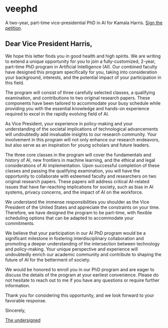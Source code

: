 # veephd
A two-year, part-time vice-presidential PhD in AI for Kamala Harris. [Sign the petition](https://www.change.org/p/invite-kamala-harris-to-do-a-phd-program-in-ai).

## Dear Vice President Harris,

We hope this letter finds you in good health and high spirits. We are writing to extend a unique opportunity for you to join a fully-customized, 2-year, part-time PhD program in Artificial Intelligence (AI). Our combined faculty have designed this program specifically for you, taking into consideration your background, interests, and the potential impact of your participation in this field.

The program will consist of three carefully selected classes, a qualifying examination, and contributions to two original research papers. These components have been tailored to accommodate your busy schedule while providing you with the essential knowledge and hands-on experience required to excel in the rapidly evolving field of AI.

As Vice President, your experience in policy-making and your understanding of the societal implications of technological advancements will undoubtedly add invaluable insights to our research community. Your involvement in this program will not only enhance our research endeavors, but also serve as an inspiration for young scholars and future leaders.

The three core classes in the program will cover the fundamentals and history of AI, new frontiers in machine learning, and the ethical and legal considerations of AI implementation. Upon successful completion of these classes and passing the qualifying examination, you will have the opportunity to collaborate with esteemed faculty and researchers on two original research papers. These papers will address critical AI-related issues that have far-reaching implications for society, such as bias in AI systems, privacy concerns, and the impact of AI on the workforce.

We understand the immense responsibilities you shoulder as the Vice President of the United States and appreciate the constraints on your time. Therefore, we have designed the program to be part-time, with flexible scheduling options that can be adapted to accommodate your commitments.

We believe that your participation in our AI PhD program would be a significant milestone in fostering interdisciplinary collaboration and promoting a deeper understanding of the intersection between technology and policy-making. Your unique perspective and experience will undoubtedly enrich our academic community and contribute to shaping the future of AI for the betterment of society.

We would be honored to enroll you in our PhD program and are eager to discuss the details of the program at your earliest convenience. Please do not hesitate to reach out to me if you have any questions or require further information.

Thank you for considering this opportunity, and we look forward to your favorable response.

Sincerely,

[The undersigned](https://www.change.org/p/invite-kamala-harris-to-do-a-phd-program-in-ai)
